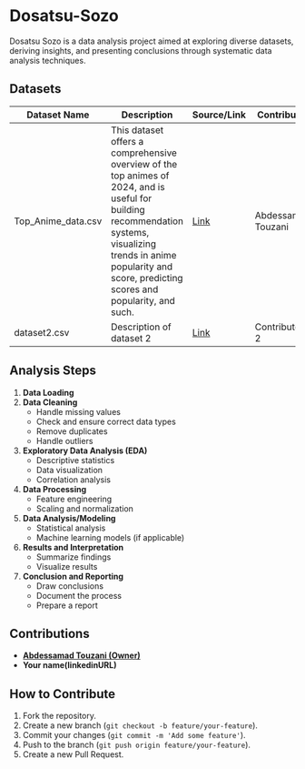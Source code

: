 # Dosatsu-Sozo
Dosatsu Sozo is a data analysis project aimed at exploring diverse datasets, deriving insights, and presenting conclusions through systematic data analysis techniques.<br>
## Datasets

| Dataset Name | Description                            | Source/Link  | Contributor   |
|--------------|----------------------------------------|--------------|---------------|
| Top_Anime_data.csv | This dataset offers a comprehensive overview of the top animes of 2024, and is useful for building recommendation systems, visualizing trends in anime popularity and score, predicting scores and popularity, and such.              | [Link](https://www.kaggle.com/datasets/bhavyadhingra00020/top-anime-dataset-2024)  | Abdessamad Touzani    |
| dataset2.csv | Description of dataset 2               | [Link](URL)  | Contributor 2 |

## Analysis Steps

1. **Data Loading**
2. **Data Cleaning**
   - Handle missing values
   - Check and ensure correct data types
   - Remove duplicates
   - Handle outliers
3. **Exploratory Data Analysis (EDA)**
   - Descriptive statistics
   - Data visualization
   - Correlation analysis
4. **Data Processing**
   - Feature engineering
   - Scaling and normalization
5. **Data Analysis/Modeling**
   - Statistical analysis
   - Machine learning models (if applicable)
6. **Results and Interpretation**
   - Summarize findings
   - Visualize results
7. **Conclusion and Reporting**
   - Draw conclusions
   - Document the process
   - Prepare a report

## Contributions

- **[Abdessamad Touzani (Owner)](https://www.linkedin.com/in/abdessamadtouzani/)**
- **Your name(linkedinURL)**
## How to Contribute

1. Fork the repository.
2. Create a new branch (`git checkout -b feature/your-feature`).
3. Commit your changes (`git commit -m 'Add some feature'`).
4. Push to the branch (`git push origin feature/your-feature`).
5. Create a new Pull Request.


